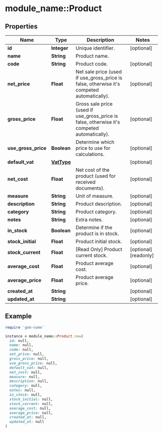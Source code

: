 # module_name::Product

## Properties

| Name | Type | Description | Notes |
| ---- | ---- | ----------- | ----- |
| **id** | **Integer** | Unique identifier. | [optional] |
| **name** | **String** | Product name. |  |
| **code** | **String** | Product code. | [optional] |
| **net_price** | **Float** | Net sale price (used if use_gross_price is false, otherwise it&#39;s competed automatically). | [optional] |
| **gross_price** | **Float** | Gross sale price (used if use_gross_price is false, otherwise it&#39;s competed automatically). | [optional] |
| **use_gross_price** | **Boolean** | Determine which price to use for calculations. | [optional] |
| **default_vat** | [**VatType**](VatType.md) |  | [optional] |
| **net_cost** | **Float** | Net cost of the product (used for received documents). | [optional] |
| **measure** | **String** | Unit of measure. | [optional] |
| **description** | **String** | Product description. | [optional] |
| **category** | **String** | Product category. | [optional] |
| **notes** | **String** | Extra notes. | [optional] |
| **in_stock** | **Boolean** | Determine if the product is in stock. | [optional] |
| **stock_initial** | **Float** | Product initial stock. | [optional] |
| **stock_current** | **Float** | [Read Only] Product current stock. | [optional][readonly] |
| **average_cost** | **Float** | Product average cost. | [optional] |
| **average_price** | **Float** | Product average price. | [optional] |
| **created_at** | **String** |  | [optional] |
| **updated_at** | **String** |  | [optional] |

## Example

```ruby
require 'gem-name'

instance = module_name::Product.new(
  id: null,
  name: null,
  code: null,
  net_price: null,
  gross_price: null,
  use_gross_price: null,
  default_vat: null,
  net_cost: null,
  measure: null,
  description: null,
  category: null,
  notes: null,
  in_stock: null,
  stock_initial: null,
  stock_current: null,
  average_cost: null,
  average_price: null,
  created_at: null,
  updated_at: null
)
```

